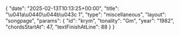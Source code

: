{
    "date": "2025-02-13T10:13:25+00:00",
    "title": "\u041a\u0440\u044b\u043c 1",
    "type": "miscellaneous",
    "layout": "songpage",
    "params": {
        "id": "krym",
        "tonality": "Gm",
        "year": "1982",
        "chordsStartAt": 47,
        "textFinishAtLine": 88
    }
}